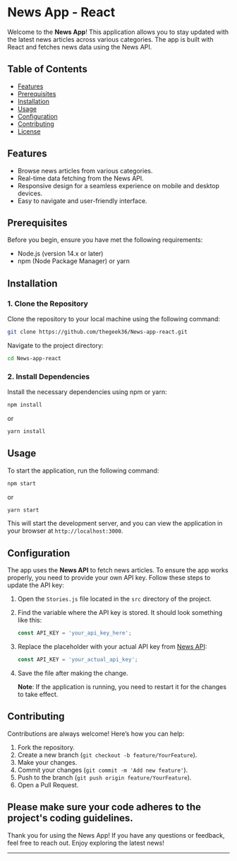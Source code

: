 # News App - React

Welcome to the **News App**! This application allows you to stay updated with the latest news articles across various categories. The app is built with React and fetches news data using the News API.

## Table of Contents

- [Features](#features)
- [Prerequisites](#prerequisites)
- [Installation](#installation)
- [Usage](#usage)
- [Configuration](#configuration)
- [Contributing](#contributing)
- [License](#license)

## Features

- Browse news articles from various categories.
- Real-time data fetching from the News API.
- Responsive design for a seamless experience on mobile and desktop devices.
- Easy to navigate and user-friendly interface.

## Prerequisites

Before you begin, ensure you have met the following requirements:

- Node.js (version 14.x or later)
- npm (Node Package Manager) or yarn

## Installation

### 1. Clone the Repository

Clone the repository to your local machine using the following command:

```bash
git clone https://github.com/thegeek36/News-app-react.git
```

Navigate to the project directory:

```bash
cd News-app-react
```

### 2. Install Dependencies

Install the necessary dependencies using npm or yarn:

```bash
npm install
```

or

```bash
yarn install
```

## Usage

To start the application, run the following command:

```bash
npm start
```

or

```bash
yarn start
```

This will start the development server, and you can view the application in your browser at `http://localhost:3000`.

## Configuration

The app uses the **News API** to fetch news articles. To ensure the app works properly, you need to provide your own API key. Follow these steps to update the API key:

1. Open the `Stories.js` file located in the `src` directory of the project.
2. Find the variable where the API key is stored. It should look something like this:

   ```javascript
   const API_KEY = 'your_api_key_here';
   ```

3. Replace the placeholder with your actual API key from [News API](https://newsapi.org):

   ```javascript
   const API_KEY = 'your_actual_api_key';
   ```

4. Save the file after making the change.

   **Note**: If the application is running, you need to restart it for the changes to take effect.

## Contributing

Contributions are always welcome! Here’s how you can help:

1. Fork the repository.
2. Create a new branch (`git checkout -b feature/YourFeature`).
3. Make your changes.
4. Commit your changes (`git commit -m 'Add new feature'`).
5. Push to the branch (`git push origin feature/YourFeature`).
6. Open a Pull Request.

Please make sure your code adheres to the project's coding guidelines.
---

Thank you for using the News App! If you have any questions or feedback, feel free to reach out. Enjoy exploring the latest news!

---